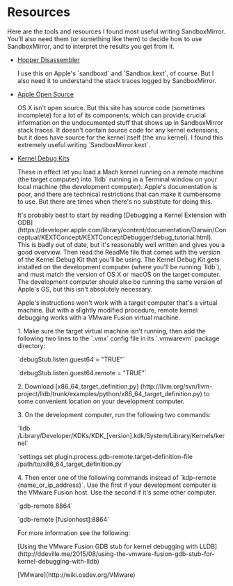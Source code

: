 # Resources

Here are the tools and resources I found most useful writing
SandboxMirror.  You'll also need them (or something like them) to
decide how to use SandboxMirror, and to interpret the results you get
from it.

* [Hopper Disassembler](https://www.hopperapp.com/)
  <p>
  I use this on Apple's `sandboxd` and `Sandbox.kext`, of course.  But
  I also need it to understand the stack traces logged by
  SandboxMirror.

* [Apple Open Source](http://opensource.apple.com/)
  <p>
  OS X isn't open source.  But this site has source code (sometimes
  incomplete) for a lot of its components, which can provide crucial
  information on the undocumented stuff that shows up in SandboxMirror
  stack traces.  It doesn't contain source code for any kernel
  extensions, but it does have source for the kernel itself (the xnu
  kernel).  I found this extremely useful writing
  `SandboxMirror.kext`.

* [Kernel Debug Kits](http://developer.apple.com/download/more/)
  <p>
  These in effect let you load a Mach kernel running on a remote
  machine (the target computer) into `lldb` running in a Terminal
  window on your local machine (the development computer).  Apple's
  documentation is poor, and there are technical restrictions that can
  make it cumbersome to use.  But there are times when there's no
  substitute for doing this.
  <p>
  It's probably best to start by reading [Debugging a Kernel Extension
  with GDB]
  (https://developer.apple.com/library/content/documentation/Darwin/Conceptual/KEXTConcept/KEXTConceptDebugger/debug_tutorial.html).
  This is badly out of date, but it's reasonably well written and
  gives you a good overview.  Then read the ReadMe file that comes
  with the version of the Kernel Debug Kit that you'll be using.  The
  Kernel Debug Kit gets installed on the development computer (where
  you'll be running `lldb`), and must match the version of OS X or
  macOS on the target computer.  The development computer should also
  be running the same version of Apple's OS, but this isn't absolutely
  necessary.
  <p>
  Apple's instructions won't work with a target computer that's a
  virtual machine.  But with a slightly modified procedure, remote
  kernel debugging works with a VMware Fusion virtual machine.
  <p>
  1. Make sure the target virtual machine isn't running, then add the
     following two lines to the `.vmx` config file in its `.vmwarevm`
     package directory:
     <p>
     `debugStub.listen.guest64 = "TRUE"`
     <p>
     `debugStub.listen.guest64.remote = "TRUE"`
     <p>
  2. Download [x86_64_target_definition.py]
     (http://llvm.org/svn/llvm-project/lldb/trunk/examples/python/x86_64_target_definition.py)
     to some convenient location on your development computer.
     <p>
  3. On the development computer, run the following two commands:
     <p>
     `lldb /Library/Developer/KDKs/KDK_[version].kdk/System/Library/Kernels/kernel`
     <p>
     `settings set plugin.process.gdb-remote.target-definition-file /path/to/x86_64_target_definition.py`
     <p>
  4. Then enter one of the following commands instead of `kdp-remote
     {name_or_ip_address}`.  Use the first if your development
     computer is the VMware Fusion host.  Use the second if it's some
     other computer.
     <p>
     `gdb-remote 8864`
     <p>
     `gdb-remote [fusionhost]:8864`

  For more information see the following:
  <p>
  [Using the VMware Fusion GDB stub for kernel debugging with LLDB]
  (http://ddeville.me/2015/08/using-the-vmware-fusion-gdb-stub-for-kernel-debugging-with-lldb)
  <p>
  [VMware](http://wiki.osdev.org/VMware)
